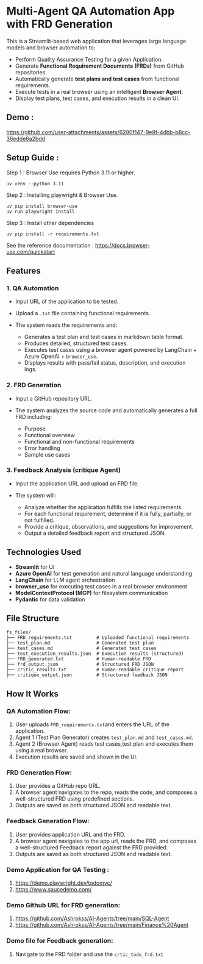 # Multi-Agent QA Automation App with FRD Generation

This is a Streamlit-based web application that leverages large language models and browser automation to:

* Perform Quality Assurance Testing for a given Application.
* Generate **Functional Requirement Documents (FRDs)** from GitHub repositories.
* Automatically generate **test plans and test cases** from functional requirements.
* Execute tests in a real browser using an intelligent **Browser Agent**.
* Display test plans, test cases, and execution results in a clean UI.

## Demo :
https://github.com/user-attachments/assets/6280f147-9e8f-4dbb-b8cc-36edde6a2bdd



## Setup Guide :

Step 1 : Browser Use requires Python 3.11 or higher.
```
uv venv --python 3.11
```

Step 2 :  Installing playwright & Browser Use.

```
uv pip install browser-use
uv run playwright install
```

Step 3 : Install other dependencies  
```
uv pip install -r requirements.txt
```

See the reference documentation : https://docs.browser-use.com/quickstart

## Features

### 1. QA Automation

* Input URL of the application to be tested.
* Upload a `.txt` file containing functional requirements.
* The system reads the requirements and:

  * Generates a test plan and test cases in markdown table format.
  * Produces detailed, structured test cases.
  * Executes test cases using a browser agent powered by LangChain + Azure OpenAI + `browser_use`.
  * Displays results with pass/fail status, description, and execution logs.

### 2. FRD Generation

* Input a GitHub repository URL.
* The system analyzes the source code and automatically generates a full FRD including:

  * Purpose
  * Functional overview
  * Functional and non-functional requirements
  * Error handling
  * Sample use cases

### 3. Feedback Analysis (critique Agent)
* Input the application URL and upload an FRD file.
* The system will:

  * Analyze whether the application fulfills the listed requirements.
  * For each functional requirement, determine if it is fully, partially, or not fulfilled.
  * Provide a critique, observations, and suggestions for improvement.
  * Output a detailed feedback report and structured JSON.

## Technologies Used

* **Streamlit** for UI
* **Azure OpenAI** for test generation and natural language understanding
* **LangChain** for LLM agent orchestration
* **browser\_use** for executing test cases in a real browser environment
* **ModelContextProtocol (MCP)** for filesystem communication
* **Pydantic** for data validation

## File Structure

```
fs_files/
├── FRD_requirements.txt         # Uploaded functional requirements
├── test_plan.md                 # Generated test plan
├── test_cases.md                # Generated test cases
├── test_execution_results.json  # Execution results (structured)
├── FRD_generated.txt            # Human-readable FRD
├── frd_output.json              # Structured FRD JSON
├── critic_results.txt           # Human-readable critique report
├── critique_output.json         # Structured feedback JSON

```

## How It Works

### QA Automation Flow:

1. User uploads `FRD_requirements.txt`and enters the URL of the application.
2. Agent 1 (Test Plan Generator) creates `test_plan.md` and `test_cases.md`.
3. Agent 2 (Browser Agent) reads test cases,test plan and executes them using a real browser.
4. Execution results are saved and shown in the UI.

### FRD Generation Flow:

1. User provides a GitHub repo URL.
2. A browser agent navigates to the repo, reads the code, and composes a well-structured FRD using predefined sections.
3. Outputs are saved as both structured JSON and readable text.

### Feedback Generation Flow:

1. User provides application URL and the FRD.
2. A browser agent navigates to the app url, reads the FRD, and composes a well-structured Feedback report against the FRD provided.
3. Outputs are saved as both structured JSON and readable text.


### Demo Application for QA Testing : 
1. https://demo.playwright.dev/todomvc/
2. https://www.saucedemo.com/

### Demo Github URL for FRD generation:
1. https://github.com/Ashrokss/AI-Agents/tree/main/SQL-Agent
2. https://github.com/Ashrokss/AI-Agents/tree/main/Finance%20Agent

### Demo file for Feedback generation:

1. Navigate to the FRD folder and use the `crtic_todo_frd.txt`


